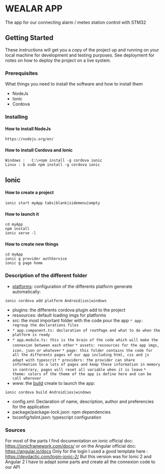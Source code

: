# WEALAR APP

The app for our connecting alarm / meteo station control with STM32

## Getting Started

These instructions will get you a copy of the project up and running on your local machine for development and testing purposes. See deployment for notes on how to deploy the project on a live system.

### Prerequisites

What things you need to install the software and how to install them

* NodeJs
* Ionic
* Cordova


### Installing

#### How to install NodeJs

```
https://nodejs.org/en/
```
#### How to install Cordova and Ionic

```
Windows :	C:\>npm install -g cordova ionic
Linux : $ sudo npm install -g cordova ionic
```

## Ionic

#### How to create a project

```
ionic start myApp tabs|blank|sidemenu|empty
```

#### How to launch it

```
cd myApp
npm install
ionic serve -l
```

#### How to create new things

```
cd myApp
ionic g provider authService
ionic g page home
```

### Description of the different folder
* [platforms](https://ionicframework.com/docs/cli/cordova/platform/): configuration of the differents platform generate automatically:
```
ionic cordova add platform Android|ios|windows
```
* plugins: the differents cordova plugin add to the project
* ressources: default loading imgs for platforms
* src: the most important folder with the code pour the app
`* app: regroup the declarations files`
* `* app.component.ts: declaration of rootPage and what to do when the platform is ready`
* `* app.module.ts: this is the brain of the code which will make the connexion between each other`
`* assets: ressources for the app imgs, icon, json or whatever`
`* page: this folder contains the code for all the differents pages of our app including html, css and js adapt with typescrit`
`* providers: the provider can share information to a lots of pages and keep these information in memory in contrary, pages will reset all variable when it is leave`
`* theme: colors of the theme of the app is define here and can be call wherever`
* www: the [build](https://ionicframework.com/docs/cli/cordova/build/) create to launch the app:
```
ionic cordova build Android|ios|windows
```
* config.xml: Declaration of name, description, author and preferencies for the application
* package/package-lock.json: npm dependencies
* tsconfig/tslint.json: typescript configuration




### Sources
For most of the parts I find documentation on ionic official doc: https://ionicframework.com/docs/ or on the Angular official doc: https://angular.io/docs
Only for the login I used a good template here : https://devdactic.com/login-ionic-2/
But this version was for Ionic 2 and Angular 2
I have to adapt some parts and create all the connexion code to our API

